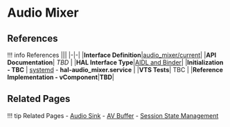 # Audio Mixer

## References

!!! info References
    |||
    |-|-|
    |**Interface Definition**|[audio_mixer/current](https://github.com/rdkcentral/rdk-halif-aidl/tree/main/audiomixer/current)|
    |**API Documentation**| *TBD* |
    |**HAL Interface Type**|[AIDL and Binder](../../../introduction/aidl_and_binder.md)|
    |**Initialization - TBC** | [systemd](../../../vsi/systemd/current/systemd.md) - **hal-audio_mixer.service** |
    |**VTS Tests**| TBC |
    |**Reference Implementation - vComponent**|**TBD**|

## Related Pages

!!! tip Related Pages
    - [Audio Sink](../../audio_sink/current/audio_sink.md)
    - [AV Buffer](../../av_buffer/current/av_buffer.md)
    - [Session State Management](../../key_concepts/hal/hal_session_state_management.md)
